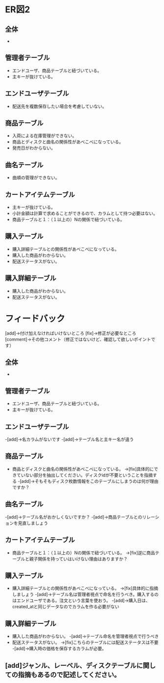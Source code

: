 # ER図2
## 全体
- 

## 管理者テーブル
- エンドユーザ、商品テーブルと紐づいている。
- 主キーが抜けている。

## エンドユーザテーブル
- 配送先を複数保存したい場合を考慮していない。 

## 商品テーブル
- 入荷による在庫管理ができない。
- 商品とディスクと曲名の関係性があべこべになっている。
- 発売日がわからない。

## 曲名テーブル
- 曲順の管理ができない。

## カートアイテムテーブル
- 主キーが抜けている。
- 小計金額は計算で求めることができるので、カラムとして持つ必要はない。
- 商品テーブルと１：（１以上の）Nの関係で紐づいている。

## 購入テーブル
- 購入詳細テーブルとの関係性があべこべになっている。 
- 購入した商品がわからない。
- 配送ステータスがない。 

## 購入詳細テーブル
- 購入した商品がわからない。
- 配送ステータスがない。 

# フィードバック
[add]→付け加えなければいけないところ
[fix]→修正が必要なところ
[comment]→その他コメント（修正ではないけど、確認して欲しいポイントです）

## 全体
- 

## 管理者テーブル
- エンドユーザ、商品テーブルと紐づいている。
- 主キーが抜けている。

## エンドユーザテーブル
-[add]→名カラムがないです
-[add]→テーブル名と主キー名が違う

## 商品テーブル
- 商品とディスクと曲名の関係性があべこべになっている。
→[fix]具体的にできていない部分を抽出してください。ディスクidが不要ということを指摘する
-[add]→そもそもディスク枚数情報をこのテーブルにしまうのは何が理由ですか？

## 曲名テーブル
-[add]→テーブル名がおかしくないですか？
-[add]→商品テーブルとのリレーションを見直しましょう

## カートアイテムテーブル
- 商品テーブルと１：（１以上の）Nの関係で紐づいている。
→[fix]逆に商品テーブルと親子関係を持っていはいけない理由はありますか？

## 購入テーブル
- 購入詳細テーブルとの関係性があべこべになっている。 
→[fix]具体的に指摘しましょう
-[add]→テーブル名は管理者視点で命名を行うべき。購入するのはエンドユーザである。注文という言葉を使おう。
-[add]→購入日は、created_atと同じデータなのでカラムを作る必要がない

## 購入詳細テーブル
- 購入した商品がわからない。
-[add]→テーブル命名を管理者視点で行うべき
- 配送ステータスがない。 
→[fix]こちらのテーブルには配送ステータスは不要
-[add]→購入時の価格を保存するカラムが必要。

## [add]ジャンル、レーベル、ディスクテーブルに関しての指摘もあるので記述してください。



